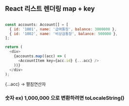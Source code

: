 ## React 리스트 렌더링 map + key
```javascript

const accounts: Account[] = [
  { id: '1001', name: '급여통장', balance: 3000000 },
  { id: '1002', name: '비상금통장', balance: 500000 },
];

return (
  <div>
    {accounts.map((acc) => (
      <AccountItem key={acc.id} {...acc} />
    ))}
  </div>
);
```
{...acc} -> 펼침연산자

### 숫자 ex) 1,000,000 으로 변환하려면 toLocaleString()
